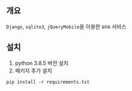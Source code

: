 ## 개요
`Django`, `sqlite3`, `jQueryMobile`을 이용한 sns 서비스



## 설치
1. python 3.8.5 버전 설치
2. 패키지 추가 설치

```
pip install -r requirements.txt
```